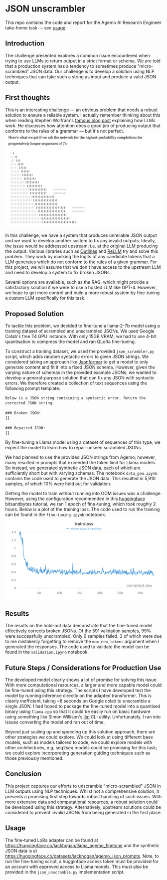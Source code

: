 # JSON unscrambler

This repo contains the code and report for the Agemo AI Research Engineer take-home task — see [usage](#-usage).

## Introduction

The challenge presented explores a common issue encountered when trying to use LLMs to return output in a strict format or schema. We are told that a production system has a tendency to sometimes produce "micro-scrambled" JSON data. Our challenge is to develop a solution using NLP techniques that can take such a string as input and produce a valid JSON output.

## First thoughts

This is an interesting challenge — an obvious problem that needs a robust solution to ensure a reliable system. I actually remember thinking about this when reading Stephen Wolfram's [famous blog post](https://writings.stephenwolfram.com/2023/02/what-is-chatgpt-doing-and-why-does-it-work/) explaining how LLMs work. He discusses how attention does a good job of producing output that conforms to the rules of a grammar — but it's not perfect.
![](imgs/wolfram.png)

In this challenge, we have a system that produces unreliable JSON output and we want to develop another system to fix any invalid outputs. Ideally, the issue would be addressed upstream; i.e. at the original LLM producing the output. Various libraries such as [Outlines](https://github.com/outlines-dev/outlines) and [ReLLM](https://github.com/r2d4/rellm) try and solve this problem. They work by masking the logits of any candidate tokens that a LLM generates which do not conform to the rules of a given grammar.
For this project, we will assume that we don't have access to the upstream LLM and need to develop a system to fix broken JSONs. 

Several options are available, such as the RAG, which might provide a satisfactory solution if we were to use a hosted LLM like GPT-4. However, we hope to get more control and build a more robust system by fine-tuning a custom LLM specifically for this task. 


## Proposed Solution

To tackle this problem, we decided to fine-tune a llama-2-7b model using a training dataset of scrambled and unscrambled JSONs.
We used Google Colab's free T4 GPU instance. With only 15GB VRAM, we had to use 4-bit quantisation to compress the model and ran QLoRa fine-tuning.

To construct a training dataset, we used the provided `json_scrambler.py` script, which adds random syntactic errors to given JSON strings. 
We considered taking an approach like [Jsonformer](https://github.com/1rgs/jsonformer) to get a model to only generate content and fit it into a fixed JSON schema. However, given the varying nature of schemas in the provided example JSONs, we wanted to develop a general-purpose solution that can fix any JSON with syntactic errors.
We therefore created a collection of text sequences using the following prompt template:

```
Below is a JSON string containing a syntactic error. Return the corrected JSON string.

### Broken JSON:
{}

### Repaired JSON:
{}
```
By fine-tuning a Llama model using a dataset of sequences of this type, we expect the model to learn how to repair unseen scrambled JSONs.

We had planned to use the provided JSON strings from Agemo; however, many resulted in prompts that exceeded the token limit for Llama models. So instead, we generated synthetic JSON data, each of which are sufficiently short but with varying schemas.
The notebook `data_gen.ipynb` contains the code used to generate the JSON data. This resulted in 5,910 samples, of which 10% were held out for validation.

Getting the model to train without running into OOM issues was a challenge. However, using the configuration recommended in this [huggingface](https://huggingface.co/blog/4bit-transformers-bitsandbytes) bitsandbytes tutorial, we ran 1 epoch of fine-tuning, which took roughly 2 hours. Below is a plot of the training loss.
The code used to run the training can be found in the `fine-tuning.ipynb` notebook.
![](imgs/training_loss.png)

## Results

The results on the hold-out data demonstrate that the fine-tuned model effectively corrects broken JSONs. Of the 591 validation samples, 99% were successfully unscrambled. Only 6 samples failed, 3 of which were due to me mistakenly forgetting to remove the `max_new_tokens` argument when I generated the responses. The code used to validate the model can be found in the `validation.ipynb` notebook.

## Future Steps / Considerations for Production Use

The developed model clearly shows a lot of promise for solving this issue. With more computational resources, a larger and more capable model could be fine-tuned using this strategy. The scripts I have developed test the model by running inference directly on the adapted transformer. This is clearly inefficient, taking ~8 seconds on Google colab to unscramble a single JSON. I had hoped to package the fine-tuned model into a quantised binary using `llama.cpp` so that it could be easily run on basic hardware using something like Simon Willison's [llm](https://github.com/simonw/llm) CLI utility. Unfortunately, I ran into issues converting the model and ran out of time. 

Beyond just scaling up and speeding up this solution approach, there are other strategies we could explore. We could look at using different base models, such as models tailored to code; we could explore models with other architectures, e.g. seq2seq models could be promising for this task; we could explore incorporating generation guiding techniques such as those previously mentioned.

## Conclusion

This project captures our efforts to unscramble "micro-scrambled" JSON in LLM outputs using NLP techniques. Whilst not a comprehensive solution, it presents a promising first step towards robust handling of such issues. With more extensive data and computational resources, a robust solution could be developed using this strategy. Alternatively, upstream solutions could be considered to prevent invalid JSONs from being generated in the first place. 

## Usage

The fine-tuned LoRa adapter can be found at <https://huggingface.co/jackhogan/llama_agemo_finetune> and the synthetic JSON data is at <https://huggingface.co/datasets/jackhogan/agemo_json_prompts>. Note, to run the fine-tuning script, a hugginface access token must be provided for an account with approved access to Llama models. This must also be provided in the `json_unscramble.py` implementation script. 